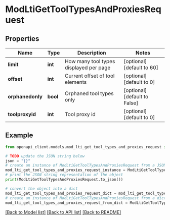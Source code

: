 # ModLtiGetToolTypesAndProxiesRequest


## Properties

Name | Type | Description | Notes
------------ | ------------- | ------------- | -------------
**limit** | **int** | How many tool types displayed per page | [optional] [default to 60]
**offset** | **int** | Current offset of tool elements | [optional] [default to 0]
**orphanedonly** | **bool** | Orphaned tool types only | [optional] [default to False]
**toolproxyid** | **int** | Tool proxy id | [optional] [default to 0]

## Example

```python
from openapi_client.models.mod_lti_get_tool_types_and_proxies_request import ModLtiGetToolTypesAndProxiesRequest

# TODO update the JSON string below
json = "{}"
# create an instance of ModLtiGetToolTypesAndProxiesRequest from a JSON string
mod_lti_get_tool_types_and_proxies_request_instance = ModLtiGetToolTypesAndProxiesRequest.from_json(json)
# print the JSON string representation of the object
print(ModLtiGetToolTypesAndProxiesRequest.to_json())

# convert the object into a dict
mod_lti_get_tool_types_and_proxies_request_dict = mod_lti_get_tool_types_and_proxies_request_instance.to_dict()
# create an instance of ModLtiGetToolTypesAndProxiesRequest from a dict
mod_lti_get_tool_types_and_proxies_request_from_dict = ModLtiGetToolTypesAndProxiesRequest.from_dict(mod_lti_get_tool_types_and_proxies_request_dict)
```
[[Back to Model list]](../README.md#documentation-for-models) [[Back to API list]](../README.md#documentation-for-api-endpoints) [[Back to README]](../README.md)


